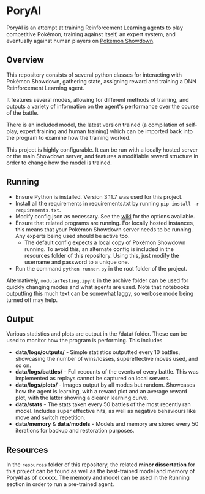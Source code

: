 # PoryAI
PoryAI is an attempt at training Reinforcement Learning agents to play competitive Pokémon, training against itself, an expert system, and eventually against human players on [Pokémon Showdown](https://play.pokemonshowdown.com/).

## Overview
This repository consists of several python classes for interacting with Pokémon Showdown, gathering state, assigning reward and training a DNN Reinforcement Learning agent.

It features several modes, allowing for different methods of training, and outputs a variety of information on the agent's performance over the course of the battle.

There is an included model, the latest version trained (a compilation of self-play, expert training and human training) which can be imported back into the program to examine how the training worked. 

This project is highly configurable. It can be run with a locally hosted server or the main Showdown server, and features a modifiable reward structure in order to change how the model is trained.

## Running
- Ensure Python is installed. Version 3.11.7 was used for this project.
- Install all the requirements in requirements.txt by running `pip install -r requirements.txt`.
- Modify config.json as necessary. See the [wiki](https://github.com/Oisin-Hearne/PoryAI/wiki) for the options available.
- Ensure that related programs are running. For locally hosted instances, this means that your Pokémon Showdown server needs to be running. Any experts being used should be active too.
    - The default config expects a local copy of Pokémon Showdown running. To avoid this, an alternate config is included in the resources folder of this repository. Using this, just modify the username and password to a unique one.
- Run the command `python runner.py` in the root folder of the project.

Alternatively, `modularTesting.ipynb` in the archive folder can be used for quickly changing modes and what agents are used. Note that notebooks outputting this much text can be somewhat laggy, so verbose mode being turned off may help. 

## Output
Various statistics and plots are output in the /data/ folder. These can be used to monitor how the program is performing. This includes
- **data/logs/outputs/** -  Simple statistics outputted every 10 battles, showcasing the number of wins/losses, supereffective moves used, and so on.
- **data/logs/battles/** - Full recounts of the events of every battle. This was implemented as replays cannot be captured on local servers.
- **data/logs/plots/** - Images output by all modes but random. Showcases how the agent is learning, with a reward plot and an average reward plot, with the latter showing a clearer learning curve.
- **data/stats** - The stats taken every 50 battles of the most recently ran model. Includes super effective hits, as well as negative behaviours like move and switch repetition.
- **data/memory** & **data/models** - Models and memory are stored every 50 iterations for backup and restoration purposes.

## Resources
In the `resources` folder of this repository, the related **minor dissertation** for this project can be found as well as the best-trained model and memory of PoryAI as of xxxxxx. The memory and model can be used in the Running section in order to run a pre-trained agent.

